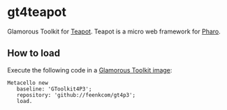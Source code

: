 # gt4teapot
Glamorous Toolkit for [Teapot](https://github.com/zeroflag/Teapot). Teapot is a micro web framework for [Pharo](http://pharo.org).

## How to load

Execute the following code in a [Glamorous Toolkit image](https://github.com/feenkcom/gtoolkit):
```
Metacello new
   baseline: 'GToolkit4P3';
   repository: 'github://feenkcom/gt4p3';
   load.
```
